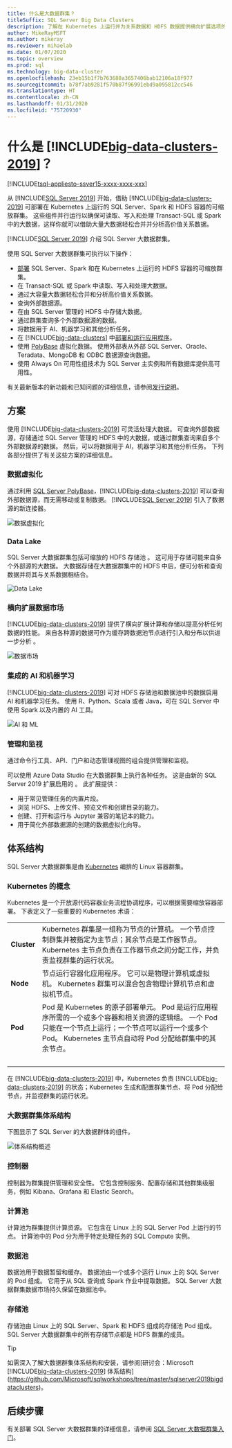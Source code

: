 ```yaml
---
title: 什么是大数据群集？
titleSuffix: SQL Server Big Data Clusters
description: 了解在 Kubernetes 上运行并为关系数据和 HDFS 数据提供横向扩展选项的 SQL Server 大数据群集。
author: MikeRayMSFT
ms.author: mikeray
ms.reviewer: mihaelab
ms.date: 01/07/2020
ms.topic: overview
ms.prod: sql
ms.technology: big-data-cluster
ms.openlocfilehash: 23eb15b1f7b763688a3657406bab12106a18f977
ms.sourcegitcommit: b78f7ab9281f570b87f96991ebd9a095812cc546
ms.translationtype: HT
ms.contentlocale: zh-CN
ms.lasthandoff: 01/31/2020
ms.locfileid: "75720930"
---
```

# <a name="what-are-includebig-data-clusters-2019includesssbigdataclusters-ss-novermd"></a>什么是 [!INCLUDE[big-data-clusters-2019](../includes/ssbigdataclusters-ss-nover.md)]？

[!INCLUDE[tsql-appliesto-ssver15-xxxx-xxxx-xxx](../includes/tsql-appliesto-ssver15-xxxx-xxxx-xxx.md)]

从 [!INCLUDE[SQL Server 2019](../includes/sssqlv15-md.md)] 开始，借助 [!INCLUDE[big-data-clusters-2019](../includes/ssbigdataclusters-ss-nover.md)] 可部署在 Kubernetes 上运行的 SQL Server、Spark 和 HDFS 容器的可缩放群集。 这些组件并行运行以确保可读取、写入和处理 Transact-SQL 或 Spark 中的大数据，这样你就可以借助大量大数据轻松合并并分析高价值关系数据。

[!INCLUDE[SQL Server 2019](../includes/sssqlv15-md.md)] 介绍 SQL Server 大数据群集。

使用 SQL Server 大数据群集可执行以下操作：

- [部署](../big-data-cluster/deploy-get-started.md) SQL Server、Spark 和在 Kubernetes 上运行的 HDFS 容器的可缩放群集。 
- 在 Transact-SQL 或 Spark 中读取、写入和处理大数据。
- 通过大容量大数据轻松合并和分析高价值关系数据。
- 查询外部数据源。
- 在由 SQL Server 管理的 HDFS 中存储大数据。
- 通过群集查询多个外部数据源的数据。
- 将数据用于 AI、机器学习和其他分析任务。
- 在 [!INCLUDE[big-data-clusters](../includes/ssbigdataclusters-nover.md)] 中[部署和运行应用程序](../big-data-cluster/concept-application-deployment.md)。
- 使用 [PolyBase](../relational-databases/polybase/polybase-guide.md) 虚拟化数据。 使用外部表从外部 SQL Server、Oracle、Teradata、MongoDB 和 ODBC 数据源查询数据。
- 使用 Always On 可用性组技术为 SQL Server 主实例和所有数据库提供高可用性。

有关最新版本的新功能和已知问题的详细信息，请参阅[发行说明](release-notes-big-data-cluster.md)。

## <a name="scenarios"></a>方案

使用 [!INCLUDE[big-data-clusters-2019](../includes/ssbigdataclusters-ss-nover.md)] 可灵活处理大数据。 可查询外部数据源，存储通过 SQL Server 管理的 HDFS 中的大数据，或通过群集查询来自多个外部数据源的数据。 然后，可以将数据用于 AI，机器学习和其他分析任务。 下列各部分提供了有关这些方案的详细信息。

### <a name="data-virtualization"></a>数据虚拟化

通过利用 [SQL Server PolyBase](../relational-databases/polybase/polybase-guide.md)，[!INCLUDE[big-data-clusters-2019](../includes/ssbigdataclusters-ss-nover.md)] 可以查询外部数据源，而无需移动或复制数据。 [!INCLUDE[SQL Server 2019](../includes/sssqlv15-md.md)] 引入了数据源的新连接器。

![数据虚拟化](media/big-data-cluster-overview/data-virtualization.png)

### <a name="data-lake"></a>Data Lake

SQL Server 大数据群集包括可缩放的 HDFS 存储池  。 这可用于存储可能来自多个外部源的大数据。 大数据存储在大数据群集中的 HDFS 中后，便可分析和查询数据并将其与关系数据相结合。

![Data Lake](media/big-data-cluster-overview/data-lake.png)

### <a name="scale-out-data-mart"></a>横向扩展数据市场

[!INCLUDE[big-data-clusters-2019](../includes/ssbigdataclusters-ss-nover.md)] 提供了横向扩展计算和存储以提高分析任何数据的性能。 来自各种源的数据可作为缓存跨数据池节点进行引入和分布以供进一步分析  。

![数据市场](media/big-data-cluster-overview/data-mart.png)

### <a name="integrated-ai-and-machine-learning"></a>集成的 AI 和机器学习

[!INCLUDE[big-data-clusters-2019](../includes/ssbigdataclusters-ss-nover.md)] 可对 HDFS 存储池和数据池中的数据启用 AI 和机器学习任务。 使用 R、Python、Scala 或者 Java，可在 SQL Server 中使用 Spark 以及内置的 AI 工具。

![AI 和 ML](media/big-data-cluster-overview/ai-ml-spark.png)

### <a name="management-and-monitoring"></a>管理和监视

通过命令行工具、API、门户和动态管理视图的组合提供管理和监视。

可以使用 Azure Data Studio 在大数据群集上执行各种任务。 这是由新的 SQL Server 2019 扩展启用的  。 此扩展提供：

- 用于常见管理任务的内置片段。
- 浏览 HDFS、上传文件、预览文件和创建目录的能力。
- 创建、打开和运行与 Jupyter 兼容的笔记本的能力。
- 用于简化外部数据源的创建的数据虚拟化向导。

## <a id="architecture"></a>体系结构

SQL Server 大数据群集是由 [Kubernetes](https://kubernetes.io/docs/concepts/) 编排的 Linux 容器群集。

### <a name="kubernetes-concepts"></a>Kubernetes 的概念

Kubernetes 是一个开放源代码容器业务流程协调程序，可以根据需要缩放容器部署。 下表定义了一些重要的 Kubernetes 术语：

|||
|:--|:--|
| **Cluster** | Kubernetes 群集是一组称为节点的计算机。 一个节点控制群集并被指定为主节点；其余节点是工作器节点。 Kubernetes 主节点负责在工作器节点之间分配工作，并负责监视群集的运行状况。 |
| **Node** | 节点运行容器化应用程序。 它可以是物理计算机或虚拟机。 Kubernetes 群集可以混合包含物理计算机节点和虚拟机节点。 |
| **Pod** | Pod 是 Kubernetes 的原子部署单元。 Pod 是运行应用程序所需的一个或多个容器和相关资源的逻辑组。 一个 Pod 只能在一个节点上运行；一个节点可以运行一个或多个 Pod。 Kubernetes 主节点自动将 Pod 分配给群集中的其余节点。 |
| &nbsp; ||

在 [!INCLUDE[big-data-clusters-2019](../includes/ssbigdataclusters-ss-nover.md)] 中，Kubernetes 负责 [!INCLUDE[big-data-clusters-2019](../includes/ssbigdataclusters-ss-nover.md)] 的状态；Kubernetes 生成和配置群集节点、将 Pod 分配给节点，并监视群集的运行状况。

### <a name="big-data-clusters-architecture"></a>大数据群集体系结构

下图显示了 SQL Server 的大数据群体的组件。

![体系结构概述](media/big-data-cluster-overview/architecture-diagram-overview.png)

### <a id="controlplane"></a>控制器

控制器为群集提供管理和安全性。 它包含控制服务、配置存储和其他群集级服务，例如 Kibana、Grafana 和 Elastic Search。

### <a id="computeplane"></a> 计算池

计算池为群集提供计算资源。 它包含在 Linux 上的 SQL Server Pod 上运行的节点。 计算池中的 Pod 分为用于特定处理任务的 SQL Compute  实例。 

### <a id="dataplane"></a> 数据池

数据池用于数据暂留和缓存。 数据池由一个或多个运行 Linux 上的 SQL Server 的 Pod 组成。 它用于从 SQL 查询或 Spark 作业中提取数据。 SQL Server 大数据群集数据市场持久保留在数据池中。 

### <a name="storage-pool"></a>存储池

存储池由 Linux 上的 SQL Server、Spark 和 HDFS 组成的存储池 Pod 组成。 SQL Server 大数据群集中的所有存储节点都是 HDFS 群集的成员。

> [!TIP]
> 如需深入了解大数据群集体系结构和安装，请参阅[研讨会：Microsoft [!INCLUDE[big-data-clusters-2019](../includes/ssbigdataclusters-ss-nover.md)] 体系结构](https://github.com/Microsoft/sqlworkshops/tree/master/sqlserver2019bigdataclusters)。

## <a name="next-steps"></a>后续步骤

有关部署 SQL Server 大数据群集的详细信息，请参阅 [SQL Server 大数据群集入门](deploy-get-started.md)。
